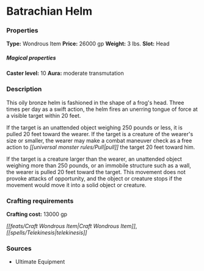 ﻿---
Title: "Batrachian Helm"
Type: "Wondrous Item"
Price: "26000 gp"
Weight: "3 lbs."
Slot: "Head"
Caster level: "10"
Aura: "moderate transmutation"
Description: |
  "This oily bronze helm is fashioned in the shape of a frog's head. Three times per day as a swift action, the helm fires an unerring tongue of force at a visible target within 20 feet.
  If the target is an unattended object weighing 250 pounds or less, it is pulled 20 feet toward the wearer. If the target is a creature of the wearer's size or smaller, the wearer may make a combat maneuver check as a free action to pull the target 20 feet toward him.
  If the target is a creature larger than the wearer, an unattended object weighing more than 250 pounds, or an immobile structure such as a wall, the wearer is pulled 20 feet toward the target. This movement does not provoke attacks of opportunity, and the object or creature stops if the movement would move it into a solid object or creature."
Crafting cost: "13000 gp"
Sources: "['Ultimate Equipment']"
---

# Batrachian Helm

### Properties

**Type:** Wondrous Item **Price:** 26000 gp **Weight:** 3 lbs. **Slot:** Head

##### Magical properties

**Caster level:** 10 **Aura:** moderate transmutation

### Description

This oily bronze helm is fashioned in the shape of a frog's head. Three times per day as a swift action, the helm fires an unerring tongue of force at a visible target within 20 feet.

If the target is an unattended object weighing 250 pounds or less, it is pulled 20 feet toward the wearer. If the target is a creature of the wearer's size or smaller, the wearer may make a combat maneuver check as a free action to _[[universal monster rules/Pull|pull]]_ the target 20 feet toward him.

If the target is a creature larger than the wearer, an unattended object weighing more than 250 pounds, or an immobile structure such as a wall, the wearer is pulled 20 feet toward the target. This movement does not provoke attacks of opportunity, and the object or creature stops if the movement would move it into a solid object or creature.

### Crafting requirements

**Crafting cost:** 13000 gp

_[[feats/Craft Wondrous Item|Craft Wondrous Item]]_, _[[spells/Telekinesis|telekinesis]]_

### Sources

* Ultimate Equipment